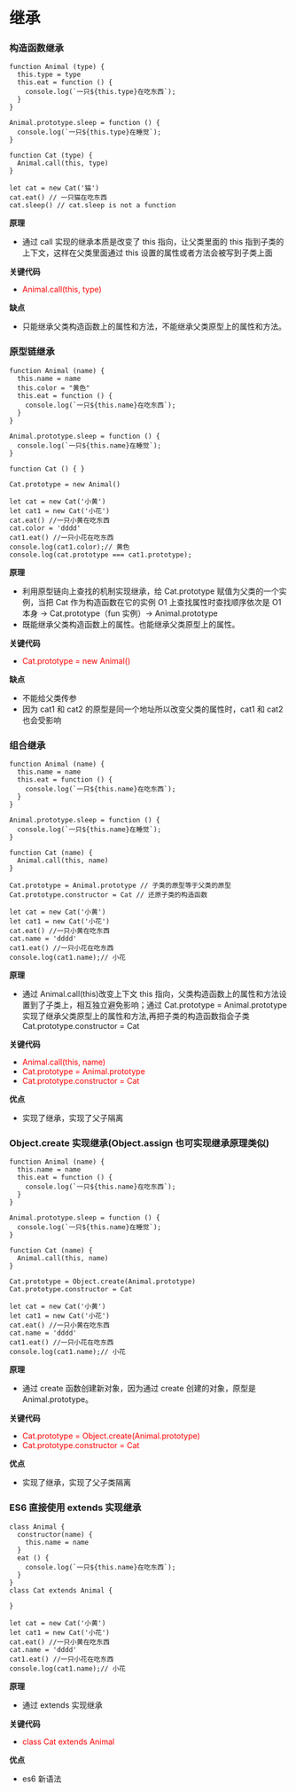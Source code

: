 # 继承

### 构造函数继承

```
function Animal (type) {
  this.type = type
  this.eat = function () {
    console.log(`一只${this.type}在吃东西`);
  }
}

Animal.prototype.sleep = function () {
  console.log(`一只${this.type}在睡觉`);
}

function Cat (type) {
  Animal.call(this, type)
}

let cat = new Cat('猫')
cat.eat() // 一只猫在吃东西
cat.sleep() // cat.sleep is not a function
```

**原理**

- 通过 call 实现的继承本质是改变了 this 指向，让父类里面的 this 指到子类的上下文，这样在父类里面通过 this 设置的属性或者方法会被写到子类上面

**关键代码**

- <font color=red>Animal.call(this, type)</font>

**缺点**

- 只能继承父类构造函数上的属性和方法，不能继承父类原型上的属性和方法。

### 原型链继承

```
function Animal (name) {
  this.name = name
  this.color = "黄色"
  this.eat = function () {
    console.log(`一只${this.name}在吃东西`);
  }
}

Animal.prototype.sleep = function () {
  console.log(`一只${this.name}在睡觉`);
}

function Cat () { }

Cat.prototype = new Animal()

let cat = new Cat('小黄')
let cat1 = new Cat('小花')
cat.eat() //一只小黄在吃东西
cat.color = 'dddd'
cat1.eat() //一只小花在吃东西
console.log(cat1.color);// 黄色
console.log(cat.prototype === cat1.prototype);
```

**原理**

- 利用原型链向上查找的机制实现继承，给 Cat.prototype 赋值为父类的一个实例，当把 Cat 作为构造函数在它的实例 O1 上查找属性时查找顺序依次是 O1 本身 -> Cat.prototype（fun 实例）-> Animal.prototype
- 既能继承父类构造函数上的属性。也能继承父类原型上的属性。

**关键代码**

- <font color=red>Cat.prototype = new Animal()</font>

**缺点**

- 不能给父类传参
- 因为 cat1 和 cat2 的原型是同一个地址所以改变父类的属性时，cat1 和 cat2 也会受影响

### 组合继承

```
function Animal (name) {
  this.name = name
  this.eat = function () {
    console.log(`一只${this.name}在吃东西`);
  }
}

Animal.prototype.sleep = function () {
  console.log(`一只${this.name}在睡觉`);
}

function Cat (name) {
  Animal.call(this, name)
}

Cat.prototype = Animal.prototype // 子类的原型等于父类的原型
Cat.prototype.constructor = Cat // 还原子类的构造函数

let cat = new Cat('小黄')
let cat1 = new Cat('小花')
cat.eat() //一只小黄在吃东西
cat.name = 'dddd'
cat1.eat() //一只小花在吃东西
console.log(cat1.name);// 小花
```

**原理**

- 通过 Animal.call(this)改变上下文 this 指向，父类构造函数上的属性和方法设置到了子类上，相互独立避免影响；通过 Cat.prototype = Animal.prototype 实现了继承父类原型上的属性和方法,再把子类的构造函数指会子类 Cat.prototype.constructor = Cat

**关键代码**

- <font color=red>Animal.call(this, name)</font>
- <font color=red>Cat.prototype = Animal.prototype</font>
- <font color=red>Cat.prototype.constructor = Cat</font>

**优点**

- 实现了继承，实现了父子隔离

### Object.create 实现继承(Object.assign 也可实现继承原理类似)

```
function Animal (name) {
  this.name = name
  this.eat = function () {
    console.log(`一只${this.name}在吃东西`);
  }
}

Animal.prototype.sleep = function () {
  console.log(`一只${this.name}在睡觉`);
}

function Cat (name) {
  Animal.call(this, name)
}

Cat.prototype = Object.create(Animal.prototype)
Cat.prototype.constructor = Cat

let cat = new Cat('小黄')
let cat1 = new Cat('小花')
cat.eat() //一只小黄在吃东西
cat.name = 'dddd'
cat1.eat() //一只小花在吃东西
console.log(cat1.name);// 小花
```

**原理**

- 通过 create 函数创建新对象，因为通过 create 创建的对象，原型是 Animal.prototype。

**关键代码**

- <font color=red>Cat.prototype = Object.create(Animal.prototype)</font>
- <font color=red>Cat.prototype.constructor = Cat</font>

**优点**

- 实现了继承，实现了父子类隔离

### ES6 直接使用 extends 实现继承

```
class Animal {
  constructor(name) {
    this.name = name
  }
  eat () {
    console.log(`一只${this.name}在吃东西`);
  }
}
class Cat extends Animal {

}

let cat = new Cat('小黄')
let cat1 = new Cat('小花')
cat.eat() //一只小黄在吃东西
cat.name = 'dddd'
cat1.eat() //一只小花在吃东西
console.log(cat1.name);// 小花
```

**原理**

- 通过 extends 实现继承

**关键代码**

- <font color=red>class Cat extends Animal</font>

**优点**

- es6 新语法
